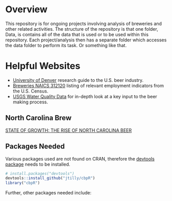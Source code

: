 # Overview
This repository is for ongoing projects involving analysis of breweries and other related activities. The structure of the repository is that one folder, Data, is contains all of the data that is used or to be used within this repository. Each project/analysis then has a separate folder which accesses the data folder to perform its task. Or something like that.

# Helpful Websites

* [University of Denver](http://libguides.du.edu/c.php?g=90474&p=581818) research guide to the U.S. beer industry.
* [Breweries NAICS 312120](http://www.census.gov/econ/isp/sampler.php?naicscode=312120&naicslevel=6) listing of relevant employment indicators from the U.S. Census.
* [USGS Water Quality Data](http://water.usgs.gov/owq/data.html) for in-depth look at a key input to the beer making process.

## North Carolina Brew

[STATE OF GROWTH: THE RISE OF NORTH CAROLINA BEER](http://allaboutbeer.com/state-of-growth-the-rise-of-north-carolina-beer/)

## Packages Needed
Various packages used are not found on CRAN, therefore the [devtools package](http://cran.r-project.org/web/packages/devtools/index.html) needs to be installed.

```R
# install.packages("devtools")
devtools::install_github("jtilly/cbpR")
library("cbpR")
```

Further, other packages needed include: <!-- `gdata`, `ggplot2`, `maptools`, `plyr`, `raster`, `reshape2`, `rgdal`, `spdep`, `xtable`. -->


<!--
THE FOLLOWING HAS BEEN COMMENTED OUT BUT IS EXTREMELY HELPFUL FOR REMEMBERING MARKDOWN COMMANDS

# Cheat Sheet
Plain text
End a line with two spaces to start a new paragraph.  
*italics* and _italics_  
**bold** and __bold__  
superscript^2^  
~~strikethrough~~  
[link](www.rstudio.com)  

# Header 1  
## Header 2  
### Header 3  
#### Header 4  
##### Header 5  
###### Header 6  

endash: --  
emdash: ---  
ellipsis: ...  
inline equation: $A = \pi*r^{2}$  
image: ![](RStudioSmall.png)  
horizontal rule (or slide break):

***

> block quote

* unordered list
* item 2
  + sub-item 1
  + sub-item 2

1. ordered list
2. item 2
  + sub-item 1
  + sub-item 2

Table Header  | Second Header
------------- |-------------
Table Cell    | Cell 2
Cell 3        | Cell 4

| Tables   |      Are      |  Cool |
|----------|:-------------:|------:|
| col 1 is |  left-aligned | $1600 |
| col 2 is |    centered   |   $12 |
| col 3 is | right-aligned |    $1 |
-->